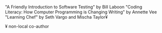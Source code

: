 "A Friendly Introduction to Software Testing" by Bill Laboon
"Coding Literacy: How Computer Programming is Changing Writing" by Annette Vee
"Learning Chef" by Seth Vargo and Mischa Taylor¥






¥ non-local co-author
